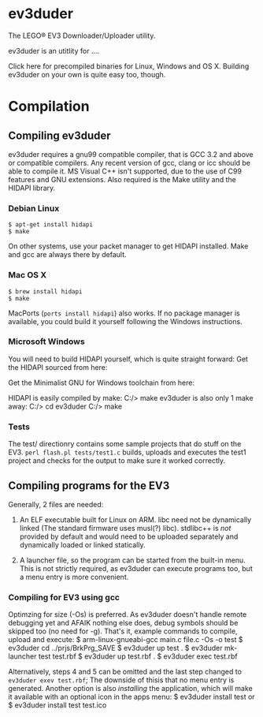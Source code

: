 # ev3duder

The LEGO® EV3 Downloader/Uploader utility.

ev3duder is an utitlity for ....

Click here for precompiled binaries for Linux, Windows and OS X.
Building ev3duder on your own is quite easy too, though.
# Compilation
## Compiling ev3duder

ev3duder requires a gnu99 compatible compiler, that is GCC 3.2 and
above or compatible compilers.
Any recent version of gcc, clang or icc should be able to compile it.
MS Visual C++ isn't supported, due to the use of C99 features and GNU extensions.
Also required is the Make utility and the HIDAPI library.

### Debian Linux
    $ apt-get install hidapi
    $ make
On other systems, use your packet manager to get HIDAPI installed.
Make and gcc are always there by default.
### Mac OS X
    $ brew install hidapi
    $ make
MacPorts (`ports install hidapi`) also works. If no package
manager is available, you could build it yourself following the
Windows instructions.
### Microsoft Windows
You will need to build HIDAPI yourself, which is quite straight
forward:
Get the HIDAPI sourced from here:

Get the Minimalist GNU for Windows toolchain from here:

HIDAPI is easily compiled by make:
     C:/> make
ev3duder is also only 1 make away:
     C:/> cd ev3duder
     C:/> make
### Tests
The test/ directionry contains some sample projects that do stuff on
the EV3. `perl flash.pl tests/test1.c` builds, uploads and executes
the test1 project and checks for the output to make sure it worked correctly. 

## Compiling programs for the EV3

Generally, 2 files are needed: 
1) An ELF executable built for Linux on ARM. libc need not be
dynamically linked (The standard firmware uses musl(?) libc).
stdlibc++ is _not_ provided by default and would need to be
uploaded separately and dynamically loaded or linked statically.

2) A launcher file, so the program can be started from the built-in
menu. This is not strictly required, as ev3duder can execute
programs too, but a menu entry is more convenient.

### Compiling for EV3 using gcc

Optimzing for size (-Os) is preferred. As ev3duder doesn't
handle remote debugging yet and AFAIK nothing else does,
debug symbols should be skipped too (no need for -g).
That's it, example commands to compile, upload and execute:
    $ arm-linux-gnueabi-gcc main.c file.c -Os -o test
    $ ev3duder cd ../prjs/BrkPrg_SAVE
    $ ev3duder up test .
    $ ev3duder mk-launcher test test.rbf
    $ ev3duder up test.rbf .
    $ ev3duder exec test.rbf

Alternatively, steps 4 and 5 can be omitted and the last step changed to
`ev3duder exev test.rbf`; The downside of thisis that no menu
entry is generated. Another option is also _installing_ the
application, which will make it available with an optional icon in
the apps menu:
    $ ev3duder install test
or
    $ ev3duder install test test.ico
